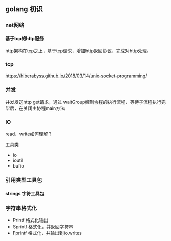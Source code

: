 ## golang 初识

### net网络

#### 基于tcp的http服务

http架构在tcp之上，基于tcp请求，增加http返回协议，完成对http处理。

### tcp

https://hiberabyss.github.io/2018/03/14/unix-socket-programming/

### 并发

并发发送http get请求，通过 waitGroup控制协程的执行流程，等待子流程执行完毕后，在关闭主协程main方法

### IO

read、write如何理解？

工具类

- io
- ioutil
- bufio

### 引用类型工具包

#### strings 字符工具包

### 字符串格式化

- Printf 格式化输出
- Sprintf 格式化，并返回字符串
- Fprintf 格式化，并输出到io.writes
